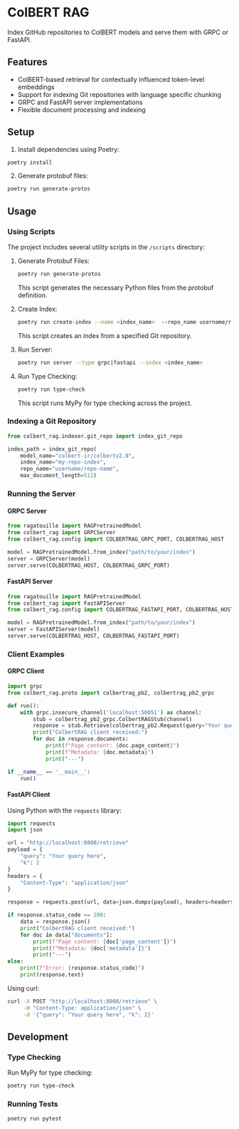 # ColBERT RAG
Index GitHub repositories to ColBERT models and serve them with GRPC or FastAPI.

## Features

- ColBERT-based retrieval for contextually influenced token-level embeddings
- Support for indexing Git repositories with language specific chunking 
- GRPC and FastAPI server implementations
- Flexible document processing and indexing

## Setup

1. Install dependencies using Poetry:

```sh
poetry install
```

2. Generate protobuf files:

```sh
poetry run generate-protos
```

## Usage

### Using Scripts

The project includes several utility scripts in the `/scripts` directory:

1. Generate Protobuf Files:
   ```sh
   poetry run generate-protos
   ```
   This script generates the necessary Python files from the protobuf definition.

2. Create Index:
   ```sh
   poetry run create-index --name <index_name>  --repo_name username/repo-name --chunk_size 512
   ```
   This script creates an index from a specified Git repository.

3. Run Server:
   ```sh
   poetry run server --type grpc|fastapi --index <index_name> 
   ```

4. Run Type Checking:
   ```sh
   poetry run type-check
   ```
   This script runs MyPy for type checking across the project.

### Indexing a Git Repository

```python
from colbert_rag.indexer.git_repo import index_git_repo

index_path = index_git_repo(
    model_name="colbert-ir/colbertv2.0",
    index_name="my-repo-index",
    repo_name="username/repo-name",
    max_document_length=512)
```

### Running the Server

#### GRPC Server

```python
from ragatouille import RAGPretrainedModel
from colbert_rag import GRPCServer
from colbert_rag.config import COLBERTRAG_GRPC_PORT, COLBERTRAG_HOST

model = RAGPretrainedModel.from_index("path/to/your/index")
server = GRPCServer(model)
server.serve(COLBERTRAG_HOST, COLBERTRAG_GRPC_PORT)
```

#### FastAPI Server

```python
from ragatouille import RAGPretrainedModel
from colbert_rag import FastAPIServer
from colbert_rag.config import COLBERTRAG_FASTAPI_PORT, COLBERTRAG_HOST

model = RAGPretrainedModel.from_index("path/to/your/index")
server = FastAPIServer(model)
server.serve(COLBERTRAG_HOST, COLBERTRAG_FASTAPI_PORT)
```

### Client Examples

#### GRPC Client

```python
import grpc
from colbert_rag.proto import colbertrag_pb2, colbertrag_pb2_grpc

def run():
    with grpc.insecure_channel('localhost:50051') as channel:
        stub = colbertrag_pb2_grpc.ColbertRAGStub(channel)
        response = stub.Retrieve(colbertrag_pb2.Request(query="Your query here", k=2))
        print("ColbertRAG client received:")
        for doc in response.documents:
            print(f"Page content: {doc.page_content}")
            print(f"Metadata: {doc.metadata}")
            print("---")

if __name__ == '__main__':
    run()
```

#### FastAPI Client

Using Python with the `requests` library:

```python
import requests
import json

url = "http://localhost:8000/retrieve"
payload = {
    "query": "Your query here",
    "k": 2
}
headers = {
    "Content-Type": "application/json"
}

response = requests.post(url, data=json.dumps(payload), headers=headers)

if response.status_code == 200:
    data = response.json()
    print("ColbertRAG client received:")
    for doc in data["documents"]:
        print(f"Page content: {doc['page_content']}")
        print(f"Metadata: {doc['metadata']}")
        print("---")
else:
    print(f"Error: {response.status_code}")
    print(response.text)
```

Using curl:

```sh
curl -X POST "http://localhost:8000/retrieve" \
     -H "Content-Type: application/json" \
     -d '{"query": "Your query here", "k": 2}'
```

## Development

### Type Checking

Run MyPy for type checking:

```sh
poetry run type-check
```

### Running Tests

```sh
poetry run pytest
```
